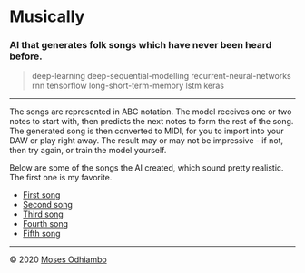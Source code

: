# Musically

### AI that generates folk songs which have never been heard before.


> deep-learning deep-sequential-modelling recurrent-neural-networks rnn tensorflow long-short-term-memory lstm  keras

---
The songs are represented in ABC notation. The model receives one or two notes to start with, then predicts the next notes to form the rest of the song. The generated song is then converted to MIDI, for you to import into your DAW or play right away. The result may or may not be impressive - if not, then try again, or train the model yourself. 

Below are some of the songs the AI created, which sound pretty realistic. The first one is my favorite.

- [First song](./best_songs/song1.wav)
- [Second song](./best_songs/song12.wav)
- [Third song](./best_songs/song16.wav)
- [Fourth song](./best_songs/song57.wav)
- [Fifth song](./best_songs/song75.wav)

---

© 2020 [Moses Odhiambo](https:/github.com/badass-techie)
